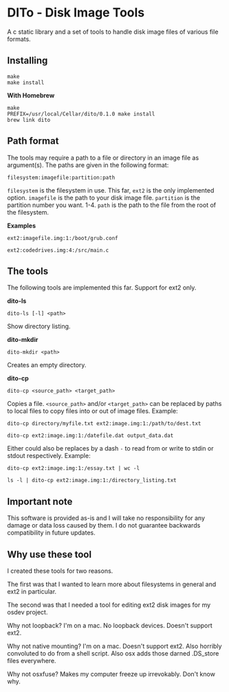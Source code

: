 DITo - Disk Image Tools
=======================

A c static library and a set of tools to handle disk image files of various file formats.

Installing
----------

	make
	make install

**With Homebrew**

	make
	PREFIX=/usr/local/Cellar/dito/0.1.0 make install
	brew link dito

Path format
-----------
The tools may require a path to a file or directory in an image file as
argument(s). The paths are given in the following format:

	filesystem:imagefile:partition:path

`filesystem` is the filesystem in use. This far, `ext2` is the only
implemented option.
`imagefile` is the path to your disk image file.
`partition` is the partition number you want. 1-4.
`path` is the path to the file from the root of the filesystem.

**Examples**

	ext2:imagefile.img:1:/boot/grub.conf

	ext2:codedrives.img:4:/src/main.c


The tools
---------
The following tools are implemented this far. Support for ext2 only.

**dito-ls**

	dito-ls [-l] <path>

Show directory listing.

**dito-mkdir**

	dito-mkdir <path>

Creates an empty directory.

**dito-cp**

	dito-cp <source_path> <target_path>

Copies a file.
`<source_path>` and/or `<target_path>` can be replaced by paths to
local files to copy files into or out of image files.
Example:

	dito-cp directory/myfile.txt ext2:image.img:1:/path/to/dest.txt

	dito-cp ext2:image.img:1:/datefile.dat output_data.dat

Either could also be replaces by a dash `-` to read from or write to
stdin or stdout respectively.
Example:

	dito-cp ext2:image.img:1:/essay.txt | wc -l

	ls -l | dito-cp ext2:image.img:1:/directory_listing.txt

Important note
--------------
This software is provided as-is and I will take no responsibility for
any damage or data loss caused by them. I do not guarantee backwards
compatibility in future updates.

Why use these tool
-----------------
I created these tools for two reasons.

The first was that I wanted to learn more about filesystems in general
and ext2 in particular. 

The second was that I needed a tool for editing ext2 disk images for my
osdev project.

Why not loopback? I'm on a mac. No loopback devices. Doesn't support
ext2.

Why not native mounting? I'm on a mac. Doesn't support ext2. Also
horribly convoluted to do from a shell script. Also osx adds those
darned .DS_store files everywhere.

Why not osxfuse? Makes my computer freeze up irrevokably. Don't know
why.

